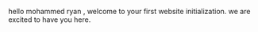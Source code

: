 hello mohammed ryan ,
welcome to your first website initialization. 
we are excited to have you here.
